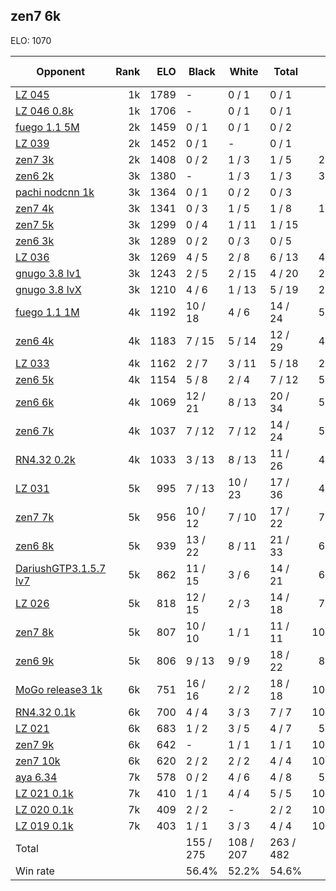 ## zen7 6k ##

ELO: 1070

Opponent | Rank | ELO | Black | White | Total | Win rate
---------|-----:|----:|-------|-------|-------|-------:
[LZ 045](LZ%20045.md) | 1k | 1789 | - | 0 / 1 | 0 / 1 | 0.0%
[LZ 046 0.8k](LZ%20046%200.8k.md) | 1k | 1706 | - | 0 / 1 | 0 / 1 | 0.0%
[fuego 1.1 5M](fuego%201.1%205M.md) | 2k | 1459 | 0 / 1 | 0 / 1 | 0 / 2 | 0.0%
[LZ 039](LZ%20039.md) | 2k | 1452 | 0 / 1 | - | 0 / 1 | 0.0%
[zen7 3k](zen7%203k.md) | 2k | 1408 | 0 / 2 | 1 / 3 | 1 / 5 | 20.0%
[zen6 2k](zen6%202k.md) | 3k | 1380 | - | 1 / 3 | 1 / 3 | 33.3%
[pachi nodcnn 1k](pachi%20nodcnn%201k.md) | 3k | 1364 | 0 / 1 | 0 / 2 | 0 / 3 | 0.0%
[zen7 4k](zen7%204k.md) | 3k | 1341 | 0 / 3 | 1 / 5 | 1 / 8 | 12.5%
[zen7 5k](zen7%205k.md) | 3k | 1299 | 0 / 4 | 1 / 11 | 1 / 15 | 6.7%
[zen6 3k](zen6%203k.md) | 3k | 1289 | 0 / 2 | 0 / 3 | 0 / 5 | 0.0%
[LZ 036](LZ%20036.md) | 3k | 1269 | 4 / 5 | 2 / 8 | 6 / 13 | 46.2%
[gnugo 3.8 lv1](gnugo%203.8%20lv1.md) | 3k | 1243 | 2 / 5 | 2 / 15 | 4 / 20 | 20.0%
[gnugo 3.8 lvX](gnugo%203.8%20lvX.md) | 3k | 1210 | 4 / 6 | 1 / 13 | 5 / 19 | 26.3%
[fuego 1.1 1M](fuego%201.1%201M.md) | 4k | 1192 | 10 / 18 | 4 / 6 | 14 / 24 | 58.3%
[zen6 4k](zen6%204k.md) | 4k | 1183 | 7 / 15 | 5 / 14 | 12 / 29 | 41.4%
[LZ 033](LZ%20033.md) | 4k | 1162 | 2 / 7 | 3 / 11 | 5 / 18 | 27.8%
[zen6 5k](zen6%205k.md) | 4k | 1154 | 5 / 8 | 2 / 4 | 7 / 12 | 58.3%
[zen6 6k](zen6%206k.md) | 4k | 1069 | 12 / 21 | 8 / 13 | 20 / 34 | 58.8%
[zen6 7k](zen6%207k.md) | 4k | 1037 | 7 / 12 | 7 / 12 | 14 / 24 | 58.3%
[RN4.32 0.2k](RN4.32%200.2k.md) | 4k | 1033 | 3 / 13 | 8 / 13 | 11 / 26 | 42.3%
[LZ 031](LZ%20031.md) | 5k | 995 | 7 / 13 | 10 / 23 | 17 / 36 | 47.2%
[zen7 7k](zen7%207k.md) | 5k | 956 | 10 / 12 | 7 / 10 | 17 / 22 | 77.3%
[zen6 8k](zen6%208k.md) | 5k | 939 | 13 / 22 | 8 / 11 | 21 / 33 | 63.6%
[DariushGTP3.1.5.7 lv7](DariushGTP3.1.5.7%20lv7.md) | 5k | 862 | 11 / 15 | 3 / 6 | 14 / 21 | 66.7%
[LZ 026](LZ%20026.md) | 5k | 818 | 12 / 15 | 2 / 3 | 14 / 18 | 77.8%
[zen7 8k](zen7%208k.md) | 5k | 807 | 10 / 10 | 1 / 1 | 11 / 11 | 100.0%
[zen6 9k](zen6%209k.md) | 5k | 806 | 9 / 13 | 9 / 9 | 18 / 22 | 81.8%
[MoGo release3 1k](MoGo%20release3%201k.md) | 6k | 751 | 16 / 16 | 2 / 2 | 18 / 18 | 100.0%
[RN4.32 0.1k](RN4.32%200.1k.md) | 6k | 700 | 4 / 4 | 3 / 3 | 7 / 7 | 100.0%
[LZ 021](LZ%20021.md) | 6k | 683 | 1 / 2 | 3 / 5 | 4 / 7 | 57.1%
[zen7 9k](zen7%209k.md) | 6k | 642 | - | 1 / 1 | 1 / 1 | 100.0%
[zen7 10k](zen7%2010k.md) | 6k | 620 | 2 / 2 | 2 / 2 | 4 / 4 | 100.0%
[aya 6.34](aya%206.34.md) | 7k | 578 | 0 / 2 | 4 / 6 | 4 / 8 | 50.0%
[LZ 021 0.1k](LZ%20021%200.1k.md) | 7k | 410 | 1 / 1 | 4 / 4 | 5 / 5 | 100.0%
[LZ 020 0.1k](LZ%20020%200.1k.md) | 7k | 409 | 2 / 2 | - | 2 / 2 | 100.0%
[LZ 019 0.1k](LZ%20019%200.1k.md) | 7k | 403 | 1 / 1 | 3 / 3 | 4 / 4 | 100.0%
Total | | | 155 / 275 | 108 / 207 | 263 / 482 | 
Win rate| | | 56.4% | 52.2% | 54.6% | 
